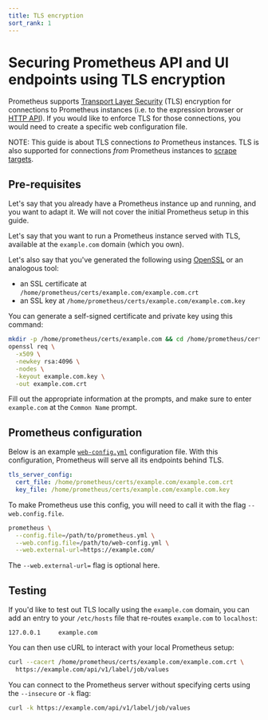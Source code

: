 ```yaml
---
title: TLS encryption
sort_rank: 1
---
```


# Securing Prometheus API and UI endpoints using TLS encryption

Prometheus supports [Transport Layer Security](https://en.wikipedia.org/wiki/Transport_Layer_Security) (TLS) encryption for connections to Prometheus instances (i.e. to the expression browser or [HTTP API](../prometheus/latest/querying/api)). If you would like to enforce TLS for those connections, you would need to create a specific web configuration file.

NOTE: This guide is about TLS connections *to* Prometheus instances. TLS is also supported for connections *from* Prometheus instances to [scrape targets](../prometheus/latest/configuration/configuration/#tls_config).

## Pre-requisites

Let's say that you already have a Prometheus instance up and running, and you
want to adapt it. We will not cover the initial Prometheus setup in this guide.

Let's say that you want to run a Prometheus instance served with TLS, available at the `example.com` domain (which you own).

Let's also say that you've generated the following using [OpenSSL](https://www.digitalocean.com/community/tutorials/openssl-essentials-working-with-ssl-certificates-private-keys-and-csrs) or an analogous tool:

* an SSL certificate at `/home/prometheus/certs/example.com/example.com.crt`
* an SSL key at `/home/prometheus/certs/example.com/example.com.key`

You can generate a self-signed certificate and private key using this command:

```bash
mkdir -p /home/prometheus/certs/example.com && cd /home/prometheus/certs/certs/example.com
openssl req \
  -x509 \
  -newkey rsa:4096 \
  -nodes \
  -keyout example.com.key \
  -out example.com.crt
```

Fill out the appropriate information at the prompts, and make sure to enter `example.com` at the `Common Name` prompt.

## Prometheus configuration

Below is an example [`web-config.yml`](https://prometheus.io/docs/prometheus/latest/configuration/https/) configuration file. With this configuration, Prometheus will serve all its endpoints behind TLS.

```yaml
tls_server_config:
  cert_file: /home/prometheus/certs/example.com/example.com.crt
  key_file: /home/prometheus/certs/example.com/example.com.key
```

To make Prometheus use this config, you will need to call it with the flag
`--web.config.file`.


```bash
prometheus \
  --config.file=/path/to/prometheus.yml \
  --web.config.file=/path/to/web-config.yml \
  --web.external-url=https://example.com/
```

The `--web.external-url=` flag is optional here.

## Testing

If you'd like to test out TLS locally using the `example.com` domain, you can add an entry to your `/etc/hosts` file that re-routes `example.com` to `localhost`:

```
127.0.0.1     example.com
```

You can then use cURL to interact with your local Prometheus setup:

```bash
curl --cacert /home/prometheus/certs/example.com/example.com.crt \
  https://example.com/api/v1/label/job/values
```

You can connect to the Prometheus server without specifying certs using the `--insecure` or `-k` flag:

```bash
curl -k https://example.com/api/v1/label/job/values
```
